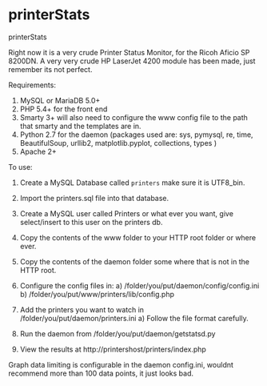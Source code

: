 printerStats
============

printerStats

Right now it is a very crude Printer Status Monitor, for the Ricoh Aficio SP 8200DN.
A very very crude HP LaserJet 4200 module has been made, just remember its not perfect.


Requirements:
1) MySQL or MariaDB 5.0+
2) PHP 5.4+ for the front end
3) Smarty 3+ will also need to configure the www config file to the path that smarty and the templates are in.
4) Python 2.7 for the daemon (packages used are: sys, pymysql, re, time, BeautifulSoup, urllib2, matplotlib.pyplot, collections, types )
5) Apache 2+

To use:
1) Create a MySQL Database called `printers` make sure it is UTF8_bin.
2) Import the printers.sql file into that database.
3) Create a MySQL user called Printers or what ever you want, give select/insert to this user on the printers db.

4) Copy the contents of the www folder to your HTTP root folder or where ever.
5) Copy the contents of the daemon folder some where that is not in the HTTP root.

6) Configure the config files in:
	a) /folder/you/put/daemon/config/config.ini
	b) /folder/you/put/www/printers/lib/config.php
7) Add the printers you want to watch in /folder/you/put/daemon/printers.ini
	a) Follow the file format carefully.

8) Run the daemon from /folder/you/put/daemon/getstatsd.py
9) View the results at http://printershost/printers/index.php

Graph data limiting is configurable in the daemon config.ini, wouldnt recommend more than 100 data points, it just looks bad.